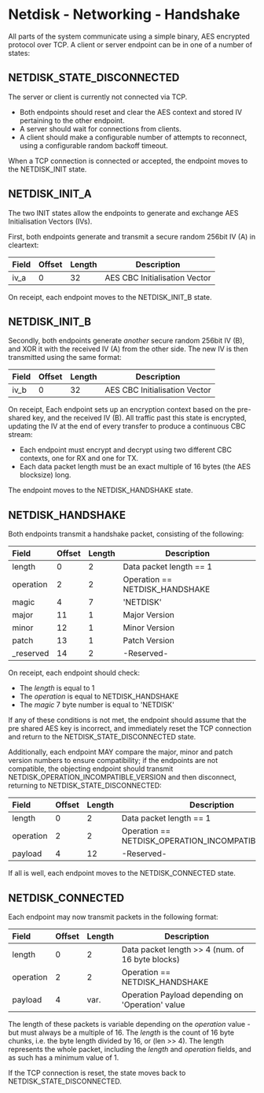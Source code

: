 # Netdisk - Networking - Handshake

All parts of the system communicate using a simple binary, AES encrypted protocol over TCP. A client or server endpoint can be in one of a number of states:

## NETDISK_STATE_DISCONNECTED

The server or client is currently not connected via TCP. 

* Both endpoints should reset and clear the AES context and stored IV pertaining to the other endpoint.
* A server should wait for connections from clients.
* A client should make a configurable number of attempts to reconnect, using a configurable random backoff timeout.

When a TCP connection is connected or accepted, the endpoint moves to the NETDISK_INIT state.

## NETDISK_INIT_A

The two INIT states allow the endpoints to generate and exchange AES Initialisation Vectors (IVs). 

First, both endpoints generate and transmit a secure random 256bit IV (A) in cleartext:

| Field     | Offset | Length | Description                       |
|:----------|:-------|--------|-----------------------------------|
| iv_a      | 0      | 32     | AES CBC Initialisation Vector     |

On receipt, each endpoint moves to the NETDISK_INIT_B state.

## NETDISK_INIT_B

Secondly, both endpoints generate _another_ secure random 256bit IV (B), and XOR it with the received IV (A) from the other side. The new IV is then transmitted using the same format: 

| Field     | Offset | Length | Description                       |
|:----------|:-------|--------|-----------------------------------|
| iv_b      | 0      | 32     | AES CBC Initialisation Vector     |

On receipt, Each endpoint sets up an encryption context based on the pre-shared key, and the received IV (B). All traffic past this state is encrypted, updating the
IV at the end of every transfer to produce a continuous CBC stream:

* Each endpoint must encrypt and decrypt using two different CBC contexts, one for RX and one for TX.
* Each data packet length must be an exact multiple of 16 bytes (the AES blocksize) long.  

The endpoint moves to the NETDISK_HANDSHAKE state.

## NETDISK_HANDSHAKE

Both endpoints transmit a handshake packet, consisting of the following:

| Field     | Offset | Length | Description                       |
|:----------|:-------|--------|-----------------------------------|
| length    | 0      | 2      | Data packet length == 1           |
| operation | 2      | 2      | Operation == NETDISK_HANDSHAKE    |
| magic     | 4      | 7      | 'NETDISK'                         |
| major     | 11     | 1      | Major Version                     |
| minor     | 12     | 1      | Minor Version                     |
| patch     | 13     | 1      | Patch Version                     |
| _reserved | 14     | 2      | -Reserved-                        |

On receipt, each endpoint should check:

* The *length* is equal to 1
* The *operation* is equal to NETDISK_HANDSHAKE
* The *magic* 7 byte number is equal to 'NETDISK'

If any of these conditions is not met, the endpoint should assume that the pre shared AES key is incorrect, and immediately reset the TCP connection and return to the NETDISK_STATE_DISCONNECTED state.

Additionally, each endpoint MAY compare the major, minor and patch version numbers to ensure compatibility; if the endpoints are not compatible, the objecting endpoint should transmit NETDISK_OPERATION_INCOMPATIBLE_VERSION and then disconnect, returning to NETDISK_STATE_DISCONNECTED:

| Field     | Offset | Length | Description                                         |
|:----------|:-------|--------|-----------------------------------------------------|
| length    | 0      | 2      | Data packet length == 1                             |
| operation | 2      | 2      | Operation == NETDISK_OPERATION_INCOMPATIBLE_VERSION |
| payload   | 4      | 12     | -Reserved-                                          |

If all is well, each endpoint moves to the NETDISK_CONNECTED state.

## NETDISK_CONNECTED

Each endpoint may now transmit packets in the following format:

| Field     | Offset | Length | Description                                      |
|:----------|:-------|--------|--------------------------------------------------|
| length    | 0      | 2      | Data packet length >> 4 (num. of 16 byte blocks) |
| operation | 2      | 2      | Operation == NETDISK_HANDSHAKE                   |
| payload   | 4      | var.   | Operation Payload depending on 'Operation' value |

The length of these packets is variable depending on the *operation* value - but must always be a multiple of 16. The *length* is the count of 16 byte chunks, i.e. the byte length divided by 16, or (len >> 4). The length represents the whole packet, including the *length* and *operation* fields, and as such has a minimum value of 1. 

If the TCP connection is reset, the state moves back to NETDISK_STATE_DISCONNECTED. 
